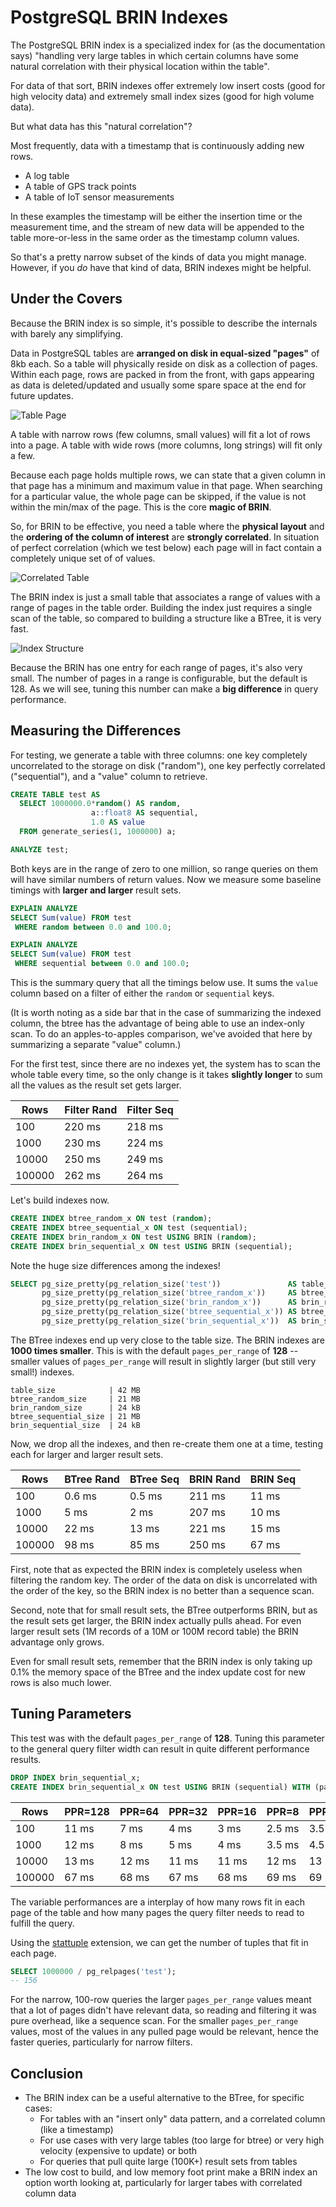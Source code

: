 # PostgreSQL BRIN Indexes

The PostgreSQL BRIN index is a specialized index for (as the documentation says) "handling very large tables in which certain columns have some natural correlation with their physical location within the table".

For data of that sort, BRIN indexes offer extremely low insert costs (good for high velocity data) and extremely small index sizes (good for high volume data).

But what data has this "natural correlation"?

Most frequently, data with a timestamp that is continuously adding new rows. 

* A log table
* A table of GPS track points
* A table of IoT sensor measurements

In these examples the timestamp will be either the insertion time or the measurement time, and the stream of new data will be appended to the table more-or-less in the same order as the timestamp column values.

So that's a pretty narrow subset of the kinds of data you might manage. However, if you *do* have that kind of data, BRIN indexes might be helpful.

## Under the Covers

Because the BRIN index is so simple, it's possible to describe the internals with barely any simplifying.

Data in PostgreSQL tables are **arranged on disk in equal-sized "pages"** of 8kb each. So a table will physically reside on disk as a collection of pages. Within each page, rows are packed in from the front, with gaps appearing as data is deleted/updated and usually some spare space at the end for future updates. 

![Table Page](img/brin-page.png)

A table with narrow rows (few columns, small values) will fit a lot of rows into a page. A table with wide rows (more columns, long strings) will fit only a few.

Because each page holds multiple rows, we can state that a given column in that page has a minimum and maximum value in that page. When searching for a particular value, the whole page can be skipped, if the value is not within the min/max of the page. This is the core **magic of BRIN**.

So, for BRIN to be effective, you need a table where the **physical layout** and the **ordering of the column of interest** are **strongly correlated**. In situation of perfect correlation (which we test below) each page will in fact contain a completely unique set of of values.

![Correlated Table](img/brin-table.png)

The BRIN index is just a small table that associates a range of values with a range of pages in the table order. Building the index just requires a single scan of the table, so compared to building a structure like a BTree, it is very fast. 

![Index Structure](img/brin-index.png)

Because the BRIN has one entry for each range of pages, it's also very small. The number of pages in a range is configurable, but the default is 128. As we will see, tuning this number can make a **big difference** in query performance.


## Measuring the Differences

For testing, we generate a table with three columns: one key completely uncorrelated to the storage on disk ("random"), one key perfectly correlated ("sequential"), and a "value" column to retrieve. 

```sql
CREATE TABLE test AS 
  SELECT 1000000.0*random() AS random, 
                  a::float8 AS sequential,
                  1.0 AS value
  FROM generate_series(1, 1000000) a;

ANALYZE test;
```

Both keys are in the range of zero to one million, so range queries on them will have similar numbers of return values. Now we measure some baseline timings with **larger and larger** result sets.

```sql
EXPLAIN ANALYZE 
SELECT Sum(value) FROM test
 WHERE random between 0.0 and 100.0;

EXPLAIN ANALYZE 
SELECT Sum(value) FROM test
 WHERE sequential between 0.0 and 100.0;
```

This is the summary query that all the timings below use. It sums the `value` column based on a filter of either the `random` or `sequential` keys.

(It is worth noting as a side bar that in the case of summarizing the indexed column, the btree has the advantage of being able to use an index-only scan. To do an apples-to-apples comparison, we've avoided that here by summarizing a separate "value" column.)

For the first test, since there are no indexes yet, the system has to scan the whole table every time, so the only change is it takes **slightly longer** to sum all the values as the result set gets larger.

| Rows   | Filter Rand | Filter Seq |
|--------|-------------|------------|
| 100    | 220 ms      | 218 ms     |
| 1000   | 230 ms      | 224 ms     |
| 10000  | 250 ms      | 249 ms     |
| 100000 | 262 ms      | 264 ms     |

Let's build indexes now.

```sql
CREATE INDEX btree_random_x ON test (random);
CREATE INDEX btree_sequential_x ON test (sequential);
CREATE INDEX brin_random_x ON test USING BRIN (random);
CREATE INDEX brin_sequential_x ON test USING BRIN (sequential);
```

Note the huge size differences among the indexes!

```sql
SELECT pg_size_pretty(pg_relation_size('test'))               AS table_size,
       pg_size_pretty(pg_relation_size('btree_random_x'))     AS btree_random_size,
       pg_size_pretty(pg_relation_size('brin_random_x'))      AS brin_random_size,
       pg_size_pretty(pg_relation_size('btree_sequential_x')) AS btree_sequential_size,
       pg_size_pretty(pg_relation_size('brin_sequential_x'))  AS brin_sequential_size;
```

The BTree indexes end up very close to the table size. The BRIN indexes are **1000 times smaller**. This is with the default `pages_per_range` of **128** -- smaller values of `pages_per_range` will result in slightly larger (but still very small!) indexes.

```
table_size            | 42 MB
btree_random_size     | 21 MB
brin_random_size      | 24 kB
btree_sequential_size | 21 MB
brin_sequential_size  | 24 kB
```

Now, we drop all the indexes, and then re-create them one at a time, testing each for larger and larger result sets.

| Rows   | BTree Rand | BTree Seq | BRIN Rand | BRIN Seq |
|--------|------------|-----------|-----------|----------|
| 100    | 0.6 ms     | 0.5 ms    | 211 ms    | 11 ms    |
| 1000   | 5 ms       | 2 ms      | 207 ms    | 10 ms    |
| 10000  | 22 ms      | 13 ms     | 221 ms    | 15 ms    |
| 100000 | 98 ms      | 85 ms     | 250 ms    | 67 ms    |

First, note that as expected the BRIN index is completely useless when filtering the random key. The order of the data on disk is uncorrelated with the order of the key, so the BRIN index is no better than a sequence scan.

Second, note that for small result sets, the BTree outperforms BRIN, but as the result sets get larger, the BRIN index actually pulls ahead. For even larger result sets (1M records of a 10M or 100M record table) the BRIN advantage only grows.

Even for small result sets, remember that the BRIN index is only taking up 0.1% the memory space of the BTree and the index update cost for new rows is also much lower.

## Tuning Parameters

This test was with the default `pages_per_range` of **128**. Tuning this parameter to the general query filter width can result in quite different performance results.

```sql
DROP INDEX brin_sequential_x;
CREATE INDEX brin_sequential_x ON test USING BRIN (sequential) WITH (pages_per_range=64);
```

| Rows   | PPR=128 | PPR=64 | PPR=32 | PPR=16 | PPR=8  | PPR=4  |
|--------|---------|--------|--------|--------|--------|--------|
| 100    | 11 ms   | 7 ms   | 4 ms   | 3 ms   | 2.5 ms | 3.5 ms |
| 1000   | 12 ms   | 8 ms   | 5 ms   | 4 ms   | 3.5 ms | 4.5 ms |
| 10000  | 13 ms   | 12 ms  | 11 ms  | 11 ms  | 12 ms  | 13 ms  |
| 100000 | 67 ms   | 68 ms  | 67 ms  | 68 ms  | 69 ms  | 69 ms  |

The variable performances are a interplay of how many rows fit in each page of the table and how many pages the query filter needs to read to fulfill the query.

Using the [stattuple](https://www.postgresql.org/docs/current/pgstattuple.html) extension, we can get the number of tuples that fit in each page.

```sql
SELECT 1000000 / pg_relpages('test');
-- 156
```

For the narrow, 100-row queries the larger `pages_per_range` values meant that a lot of pages didn't have relevant data, so reading and filtering it was pure overhead, like a sequence scan. For the smaller `pages_per_range` values, most of the values in any pulled page would be relevant, hence the faster queries, particularly for narrow filters.

## Conclusion

* The BRIN index can be a useful alternative to the BTree, for specific cases:
  * For tables with an "insert only" data pattern, and a correlated column (like a timestamp)
  * For use cases with very large tables (too large for btree) or very high velocity (expensive to update) or both
  * For queries that pull quite large (100K+) result sets from tables
* The low cost to build, and low memory foot print make a BRIN index an option worth looking at, particularly for larger tabes with correlated column data


